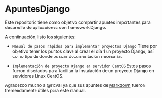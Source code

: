# ApuntesDjango

Este repositorio tiene como objetivo compartir apuntes importantes para desarrollo de aplicaciones con framework Django.

A continuación, listo los siguientes:

  - `Manual de pasos rápidos para implementar proyectos Django` Tiene por objetivo tener los puntos clave al crear el día 1 un proyecto Django, así como tips de donde buscar documentación necesaria.

  - `Implementación de proyecto Django en servidor CentOS` Estos pasos fueron diseñados para facilitar la instalación de un proyecto Django en servidores Linux CentOS.

Agradezco mucho a @ricval ya que sus apuntes de [Markdown](https://github.com/ricval/Documentacion) fueron tremendamente útiles para este manual.
